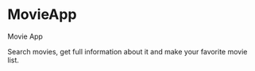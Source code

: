 # MovieApp
Movie App

Search movies, get full information about it and make your favorite movie list.
